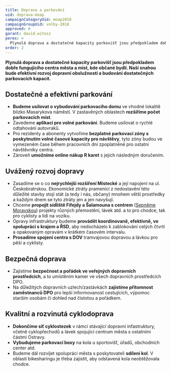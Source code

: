```yaml
---
title: Doprava a parkování
uid: doprava-moap
campaignCategoryUid: moap2018
campaignGroupUid: volby-2018
approved: #
garant: david.witosz
perex: >
  Plynulá doprava a dostatečné kapacity parkovišť jsou předpokladem dobře fungujícího centra města a míst, kde občané bydlí. Naší snahou bude efektivní rozvoj dopravní obslužnosti a budování dostatečných parkovacích kapacit.
order: 2
---
```


**Plynulá doprava a dostatečné kapacity parkovišť jsou předpokladem dobře fungujícího centra města a míst, kde občané bydlí. Naší snahou bude efektivní rozvoj dopravní obslužnosti a budování dostatečných parkovacích kapacit.**

## Dostatečné a efektivní parkování

<ul>
  <li><b>Budeme usilovat o vybudování parkovacího domu</b> ve vhodné lokalitě blízko Masarykova náměstí. V zastavěných oblastech <b>rozšíříme počet parkovacích míst</b>.</li>
  <li>Zavedeme <b>aplikaci pro volné parkování</b>. Budeme usilovat o rychlé odtahování autovraků.</li>
  <li>Pro rezidenty a abonenty vytvoříme <b>bezplatné parkovací zóny s poskytnutím volné časové kapacity pro návštěvy</b>, tyto zóny budou ve vymezeném čase během pracovních dní zpoplatněné pro ostatní návštěvníky centra.</li>
  <li>Zároveň <b>umožníme online nákup R karet</b> s jejich následným doručením.</li>
</ul>

## Uvážený rozvoj dopravy

<ul>
  <li>Zasadíme se o co <b>nejrychlejší rozšíření Místecké</b> a její napojení na ul. Českobratrskou. Ekonomické ztráty pramenící z nedostavění této důležité stavby stojí stát (a tedy i nás, občany) mnohem větší prostředky a každým dnem se tyto ztráty jen a jen navyšují.</li>
  <li>Chceme <b>propojit sídliště Fifejdy a Šalamouna s centrem</b> (<a href="{{ 'aktuality/iniciativa-sepneme-moravskou.html' | relative_url }}">Sepněme Moravskou</a>) projekty různých přemostění, lávek atd. a to pro chodce, tak pro cyklisty a lidi na vozíku.</li>
  <li>Opravy infrastruktury budeme <b>provádět koordinovaně, efektivně, ve spolupráci s krajem a ŘSD</b>, aby nedocházelo k zablokování celých čtvrtí a opakovaným opravám v krátkém časovém intervalu.</li>
  <li><b>Prosadíme spojení centra s DOV</b> tramvajovou dopravou a lávkou pro pěší a cyklisty.</li>
</ul>

## Bezpečná doprava 

<ul>
  <li>Zajistíme <b>bezpečnost a pořádek ve veřejných dopravních prostředcích</b>, a to umístěním kamer ve všech dopravních prostředcích DPO.</li>
  <li>Na důležitých dopravních uzlech/zastávkách <b>zajistíme přítomnost zaměstnanců DPO</b> pro lepší informovanost cestujících, výpomoc starším osobám či dohled nad čistotou a pořádkem.</li>
</ul>

## Kvalitní a rozvinutá cyklodoprava

<ul>
  <li><b>Dokončíme síť cyklostezek</b> v rámci stávající dopravní infastruktury, včetně cyklopřechodů a lávek spojující centrum města s ostatními částmi Ostravy.</li>
  <li><b>Vybudujeme parkovací boxy</b> na kola u sportovišť, úřadů, obchodních center atd.</li>
  <li>Budeme dál rozvíjet spolupráci města s poskytovateli <b>sdílení kol</b>. V oblasti bikesharingu je třeba zajistit, aby odstavená kola neobtěžovala chodce.</li>
</ul>

